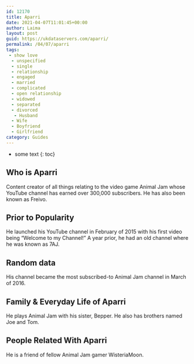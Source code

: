 ```yaml
---
id: 12170
title: Aparri
date: 2021-04-07T11:01:45+00:00
author: Laima
layout: post
guid: https://ukdataservers.com/aparri/
permalink: /04/07/aparri
tags:
 - show love
  - unspecified
  - single
  - relationship
  - engaged
  - married
  - complicated
  - open relationship
  - widowed
  - separated
  - divorced
   - Husband
  - Wife
  - Boyfriend
  - Girlfriend
category: Guides
---
```


* some text
{: toc}


## Who is Aparri
                  
                  
                  
Content creator of all things relating to the video game Animal Jam whose YouTube channel has earned over 300,000 subscribers. He has also been known as Freivo.
                  
              
            
              
            
                
                
                
## Prior to Popularity
                  
                  
                  
He launched his YouTube channel in February of 2015 with his first video being &#8220;Welcome to my Channel!&#8221; A year prior, he had an old channel where he was known as 7AJ. 
                  
              
            
              
            
                
                
                
## Random data
                  
                  
                  
His channel became the most subscribed-to Animal Jam channel in March of 2016. 
                  
              
            
              
            
                
                
                
## Family & Everyday Life of Aparri
                  
                  
                  
He plays Animal Jam with his sister, Bepper. He also has brothers named Joe and Tom.
                  
              
            
              
            
                
                
                
## People Related With Aparri
                  
                  
                  
He is a friend of fellow Animal Jam gamer WisteriaMoon. 
                  
              
            
              
            
                
              
            
              
              
            
            
              
            
          
          
          